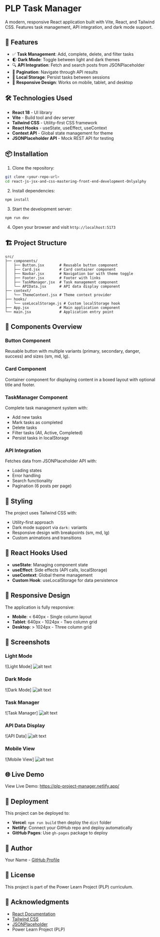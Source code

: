 # PLP Task Manager

A modern, responsive React application built with Vite, React, and Tailwind CSS. Features task management, API integration, and dark mode support.

## 🚀 Features

- ✅ **Task Management**: Add, complete, delete, and filter tasks
- 🌓 **Dark Mode**: Toggle between light and dark themes
- 🔍 **API Integration**: Fetch and search posts from JSONPlaceholder
- 📄 **Pagination**: Navigate through API results
- 💾 **Local Storage**: Persist tasks between sessions
- 📱 **Responsive Design**: Works on mobile, tablet, and desktop

## 🛠️ Technologies Used

- **React 18** - UI library
- **Vite** - Build tool and dev server
- **Tailwind CSS** - Utility-first CSS framework
- **React Hooks** - useState, useEffect, useContext
- **Context API** - Global state management for theme
- **JSONPlaceholder API** - Mock REST API for testing

## 📦 Installation

1. Clone the repository:
```bash
git clone <your-repo-url>
cd react-js-jsx-and-css-mastering-front-end-development-Onlyalphy
```

2. Install dependencies:
```bash
npm install
```

3. Start the development server:
```bash
npm run dev
```

4. Open your browser and visit `http://localhost:5173`

## 🏗️ Project Structure
```
src/
├── components/
│   ├── Button.jsx       # Reusable button component
│   ├── Card.jsx         # Card container component
│   ├── Navbar.jsx       # Navigation bar with theme toggle
│   ├── Footer.jsx       # Footer with links
│   ├── TaskManager.jsx  # Task management component
│   └── APIData.jsx      # API data display component
├── context/
│   └── ThemeContext.jsx # Theme context provider
├── hooks/
│   └── useLocalStorage.js # Custom localStorage hook
├── App.jsx              # Main application component
└── main.jsx             # Application entry point
```

## 🎯 Components Overview

### Button Component
Reusable button with multiple variants (primary, secondary, danger, success) and sizes (sm, md, lg).

### Card Component
Container component for displaying content in a boxed layout with optional title and footer.

### TaskManager Component
Complete task management system with:
- Add new tasks
- Mark tasks as completed
- Delete tasks
- Filter tasks (All, Active, Completed)
- Persist tasks in localStorage

### API Integration
Fetches data from JSONPlaceholder API with:
- Loading states
- Error handling
- Search functionality
- Pagination (6 posts per page)

## 🎨 Styling

The project uses Tailwind CSS with:
- Utility-first approach
- Dark mode support via `dark:` variants
- Responsive design with breakpoints (sm, md, lg)
- Custom animations and transitions

## 🧪 React Hooks Used

- **useState**: Managing component state
- **useEffect**: Side effects (API calls, localStorage)
- **useContext**: Global theme management
- **Custom Hook**: useLocalStorage for data persistence

## 📱 Responsive Design

The application is fully responsive:
- **Mobile**: < 640px - Single column layout
- **Tablet**: 640px - 1024px - Two column grid
- **Desktop**: > 1024px - Three column grid

## 📸 Screenshots

### Light Mode
![Light Mode]
![alt text](screenshots/Lightmode.png)

### Dark Mode
![Dark Mode]
![alt text](screenshots/darkmode.png)

### Task Manager
![Task Manager]
![alt text](screenshots/Taskmanager.png)

### API Data Display
![API Data]
![alt text](screenshots/APIview.png)

### Mobile View
![Mobile View]
![alt text](screenshots/mobileview.png)

## 🌐 Live Demo

View Live Demo: https://plp-project-manager.netlify.app/

## 🚀 Deployment

This project can be deployed to:
- **Vercel**: `npm run build` then deploy the `dist` folder
- **Netlify**: Connect your GitHub repo and deploy automatically
- **GitHub Pages**: Use `gh-pages` package to deploy

## 👤 Author

Your Name - [GitHub Profile](https://github.com/Onlyalphy)

## 📄 License

This project is part of the Power Learn Project (PLP) curriculum.

## 🙏 Acknowledgments

- [React Documentation](https://react.dev)
- [Tailwind CSS](https://tailwindcss.com)
- [JSONPlaceholder](https://jsonplaceholder.typicode.com)
- Power Learn Project (PLP)